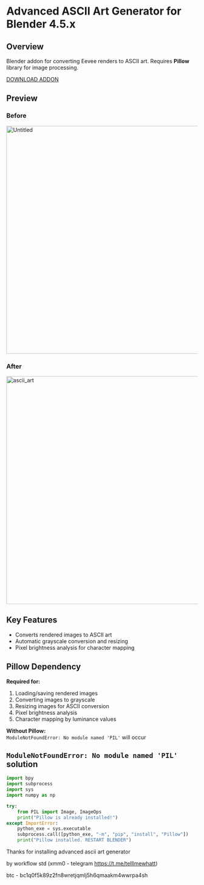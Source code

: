 # Advanced ASCII Art Generator for Blender 4.5.x

## Overview
Blender addon for converting Eevee renders to ASCII art. Requires **Pillow** library for image processing. 

[DOWNLOAD ADDON](https://github.com/workflowstd/Advanced-ASCII-art-generator/releases/download/Release/advanced_ascii_art_generator.zip)

## Preview
### Before
<img width="600" height="600" alt="Untitled" src="https://github.com/user-attachments/assets/9a5858ba-d050-418d-b66b-95e2aa4a8268" />

### After
<img width="600" height="600" alt="ascii_art" src="https://github.com/user-attachments/assets/55c22018-fcfa-4568-b7aa-1da59da7428e" />

## Key Features
- Converts rendered images to ASCII art
- Automatic grayscale conversion and resizing
- Pixel brightness analysis for character mapping

## Pillow Dependency
**Required for:**
1. Loading/saving rendered images
2. Converting images to grayscale
3. Resizing images for ASCII conversion
4. Pixel brightness analysis
5. Character mapping by luminance values

**Without Pillow:**  
`ModuleNotFoundError: No module named 'PIL'` will occur

## `ModuleNotFoundError: No module named 'PIL'` solution
```python
import bpy
import subprocess
import sys
import numpy as np

try:
    from PIL import Image, ImageOps
    print("Pillow is already installed!")
except ImportError:
    python_exe = sys.executable
    subprocess.call([python_exe, "-m", "pip", "install", "Pillow"])
    print("Pillow installed. RESTART BLENDER")
```

Thanks for installing advanced ascii art generator 

by workflow std
(xmm0 - telegram https://t.me/telllmewhatt)

btc - bc1q0f5k89z2fn8wretjqmlj5h6qmaakm4wwrpa4sh
